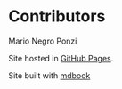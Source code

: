 # Contributors

Mario Negro Ponzi

Site hosted in [GitHub Pages](https://marionegroponzi.github.io/devbook/).

Site built with [mdbook](https://rust-lang.github.io/mdBook/index.html)
